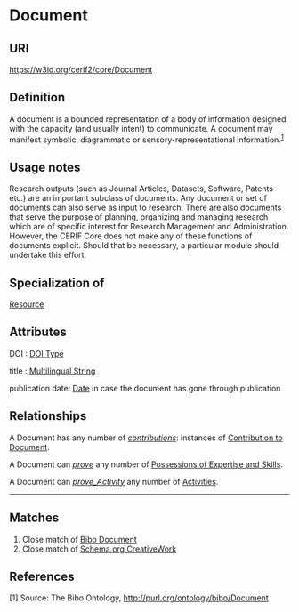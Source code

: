 # Document

## URI
https://w3id.org/cerif2/core/Document

## Definition
A document is a bounded representation of a body of information designed with the capacity (and usually intent) to communicate. 
A document may manifest symbolic, diagrammatic or sensory-representational information.<sup>[1](#fn1)</sup>

## Usage notes
Research outputs (such as Journal Articles, Datasets, Software, Patents etc.) are an important subclass of documents.
Any document or set of documents can also serve as input to research.
There are also documents that serve the purpose of planning, organizing and managing research
which are of specific interest for Research Management and Administration.
However, the CERIF Core does not make any of these functions of documents explicit.
Should that be necessary, a particular module should undertake this effort.

## Specialization of
[Resource](../entities/Resource.md)

## Attributes
<a name="DOI">DOI : [DOI Type](../datatypes/DOI.md)</a>

title : [Multilingual String](../datatypes/Multilingual_String.md)

publication date: [Date](../datatypes/Date.md) in case the document has gone through publication

## Relationships
<a name="rel__contributions">A Document has any number of *[contributions](../entities/Contribution_to_Document.md#user-content-rel__document)*: instances of [Contribution to Document](../entities/Contribution_to_Document.md).</a>

<a name="rel__prove_Expertise_and_Skills_Possession">A Document can *[prove](../entities/Expertise_and_Skills_Possession.md#user-content-rel__is-evidenced-by)* any number of [Possessions of Expertise and Skills](../entities/Expertise_and_Skills_Possession.md).</a>

<a name="rel__prove_Activity">A Document can *[prove_Activity](../entities/Activity.md#user-content-rel__is-evidenced-by)* any number of [Activities](../entities/Activity.md).</a>

---
## Matches
1. Close match of [Bibo Document](http://purl.org/ontology/bibo/Document)
2. Close match of [Schema.org CreativeWork](https://schema.org/CreativeWork)

## References
<a name="fn1">\[1\]</a> Source: The Bibo Ontology, http://purl.org/ontology/bibo/Document
